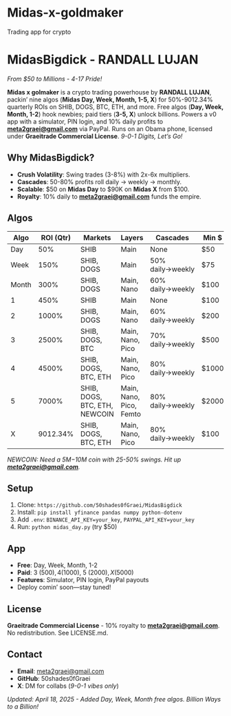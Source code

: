 # Midas-x-goldmaker
Trading app for crypto
# MidasBigdick - RANDALL LUJAN
*From $50 to Millions - 4-17 Pride!*

**Midas x golmaker** is a crypto trading powerhouse by **RANDALL LUJAN**, packin’ nine algos (**Midas Day, Week, Month, 1-5, X**) for 50%-9012.34% quarterly ROIs on SHIB, DOGS, BTC, ETH, and more. Free algos (**Day, Week, Month, 1-2**) hook newbies; paid tiers (**3-5, X**) unlock billions. Powers a v0 app with a simulator, PIN login, and 10% daily profits to **meta2graei@gmail.com** via PayPal. Runs on an Obama phone, licensed under **Graeitrade Commercial License**. *9-0-1 Digits, Let’s Go!*

## Why MidasBigdick?
- **Crush Volatility**: Swing trades (3-8%) with 2x-6x multipliers.
- **Cascades**: 50-80% profits roll daily → weekly → monthly.
- **Scalable**: $50 on **Midas Day** to $90K on **Midas X** from $100.
- **Royalty**: 10% daily to **meta2graei@gmail.com** funds the empire.

## Algos
| Algo       | ROI (Qtr) | Markets            | Layers            | Cascades         | Min $ | Price |
|------------|-----------|--------------------|-------------------|------------------|-------|-------|
| Day        | 50%       | SHIB               | Main              | None             | $50   | Free  |
| Week       | 150%      | SHIB, DOGS         | Main              | 50% daily→weekly | $75   | Free  |
| Month      | 300%      | SHIB, DOGS         | Main, Nano        | 60% daily→weekly | $100  | Free  |
| 1          | 450%      | SHIB               | Main              | None             | $100  | Free  |
| 2          | 1000%     | SHIB, DOGS         | Main, Nano        | 60% daily→weekly | $200  | Free  |
| 3          | 2500%     | SHIB, DOGS, BTC    | Main, Nano, Pico  | 70% daily→weekly | $500  | $500  |
| 4          | 4500%     | SHIB, DOGS, BTC, ETH | Main, Nano, Pico | 80% daily→weekly | $1000 | $1000 |
| 5          | 7000%     | SHIB, DOGS, BTC, ETH, NEWCOIN | Main, Nano, Pico, Femto | 80% daily→weekly | $2000 | $2000 |
| X          | 9012.34%  | SHIB, DOGS, BTC, ETH | Main, Nano, Pico | 80% daily→weekly | $100  | $5000 |

*NEWCOIN: Need a $5M-$10M coin with 25-50% swings. Hit up **meta2graei@gmail.com**.*

## Setup
1. Clone: `https://github.com/50shades0fGraei/MidasBigdick`
2. Install: `pip install yfinance pandas numpy python-dotenv`
3. Add `.env`: `BINANCE_API_KEY=your_key`, `PAYPAL_API_KEY=your_key`
4. Run: `python midas_day.py` (try $50)

## App
- **Free**: Day, Week, Month, 1-2
- **Paid**: 3 ($500), 4 ($1000), 5 ($2000), X ($5000)
- **Features**: Simulator, PIN login, PayPal payouts
- Deploy comin’ soon—stay tuned!

## License
**Graeitrade Commercial License** - 10% royalty to **meta2graei@gmail.com**. No redistribution. See LICENSE.md.

## Contact
- **Email**: meta2graei@gmail.com
- **GitHub**: 50shades0fGraei
- **X**: DM for collabs (*9-0-1 vibes only*)

*Updated: April 18, 2025 - Added Day, Week, Month free algos. Billion Ways to a Billion!*
